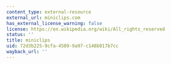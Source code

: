 ```yaml
---
content_type: external-resource
external_url: miniclips.com
has_external_license_warning: false
license: https://en.wikipedia.org/wiki/All_rights_reserved
status: ''
title: miniclips
uid: 72d3b225-9cfa-4509-9a97-c148b017b7cc
wayback_url: ''
---
```

